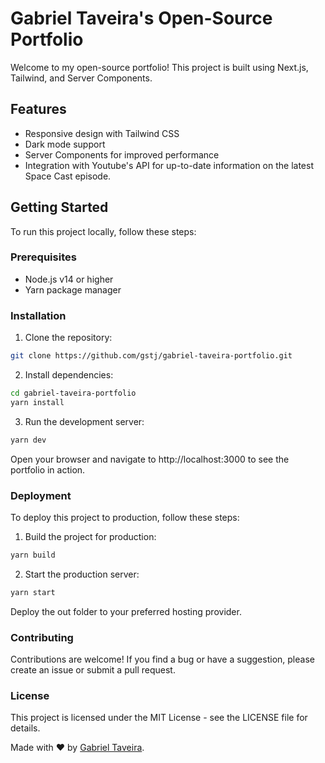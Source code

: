 # Gabriel Taveira's Open-Source Portfolio

Welcome to my open-source portfolio! This project is built using Next.js, Tailwind, and Server Components.

## Features

- Responsive design with Tailwind CSS
- Dark mode support
- Server Components for improved performance
- Integration with Youtube's API for up-to-date information on the latest Space Cast episode.

## Getting Started

To run this project locally, follow these steps:

### Prerequisites

- Node.js v14 or higher
- Yarn package manager

### Installation

1. Clone the repository:

```sh
git clone https://github.com/gstj/gabriel-taveira-portfolio.git
```

2. Install dependencies:

```sh
cd gabriel-taveira-portfolio
yarn install
```

3. Run the development server:

```sh
yarn dev
```

Open your browser and navigate to http://localhost:3000 to see the portfolio in action.

### Deployment

To deploy this project to production, follow these steps:

1. Build the project for production:

```sh
yarn build
```

2. Start the production server:

```sh
yarn start
```

Deploy the out folder to your preferred hosting provider.

### Contributing

Contributions are welcome! If you find a bug or have a suggestion, please create an issue or submit a pull request.

### License

This project is licensed under the MIT License - see the LICENSE file for details.

Made with ❤️ by [Gabriel Taveira](www.gabrieltaveira.dev).
